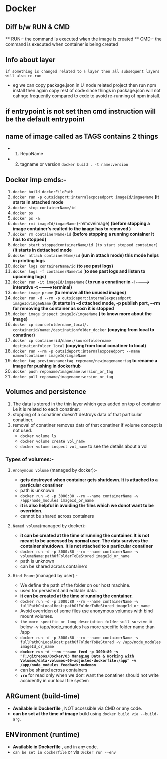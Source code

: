 # Docker

## Diff b/w RUN & CMD

** RUN:- the command is executed when the image is created
** CMD:- the command is executed when container is being created

## Info about layer

`if something is changed related to a layer then all subsequent layers will also re-run`

- eg we can copy package.json in UI node related project then run npm install then again copy rest of code since things in package.json will not cahnge frequently compared to code to avoid re-running of npm install.

## if entrypoint is not set then cmd instruction will be the default entrypoint

## name of image called as TAGS contains 2 things

- 1. RepoName
- 2. tagname or version
     `docker build . -t name:version`

## Docker imp cmds:-

1. `docker build dockerFilePath`
2. `docker run -p outsideport:internalexposedport imageId/imgaeName` **(it starts in attached mode**
3. `docker stop containerName/id`
4. `docker ps`
5. `docker ps -a`
6. `docker rmi imageId/imgaeName` (-removeimage) **(before stopping a image container's realted to the image has to removed )**
7. `docker rm containerName/id` **(before stopping a running container it has to stopped)**
8. `docker start stoppedcontainerName/id (to start stopped container)` **(it starts in dettached mode**
9. `docker attach containerName/id` **(run in attach mode) this mode helps in printing logs**
10. `docker logs containerName/id` **(to see past logs)**
11. `docker logs -f containerName/id` **(to see past logs and listen to upcoming logs)**
12. `docker run -it imageId/imgaeName` **( to run a conatiner in -i ----> interative -t ---->terminal)**
13. `docker image prune` **(to remove all the unused images)**
14. `docker run -d --rm -p outsideport:internalexposedport imageId/imgaeName` **(it starts in -d dttached mode, -p publish port, --rm for removing the container as soon it is stopped**
15. `docker image inspect imageId/imgaeName` **( to know more about the image)**
16. `docker cp sourcefoldername_local/. containerid/name:/destinationfolder_docker` **(copying from local to conatiner)**
17. `docker cp containerid/name:/sourcefoldername destinationfolder_local` **(copying from local conatiner to local)**
18. `docker run --rm -p outsideport:internalexposedport --name nameofcontainer imageId/imgaeName`
19. `docker tag previousname:tag reponame/newimagename:tag` **to rename a image for pushing in dockerhub**
20. `docker push reponame/imagename:version_or_tag`
21. `docker pull reponame/imagename:version_or_tag`

## Volumes and persistence

1. The data is stored in the thin layer which gets added on top of container i.e it is related to each conatiner.
2. stopping of a conatiner doesn't destroys data of that particular conatiner.
3. removal of conatiner removes data of that conatiner if volume concept is not used.
   - `docker volume ls`
   - `docker volume create vol_name`
   - `docker volume inspect vol_name` to see the details about a vol

### Types of volumes:-

1. `Anonymous volume` (managed by docker):-

   - **gets destroyed when container gets shutdown. It is attached to a particular conatiner**
   - path is unknown
   - `docker run -d -p 3000:80 --rm --name containerName -v /app/node_modules imageId_or_name`
   - **it is also helpful in avoiding the files which we donot want to be overriden**.
   - cannot be shared across containers

2. `Named volume`(managed by docker):-

   - **it can be created at the time of running the container. It is not meant to be accessed by normal user. The data survives the container shutdown. It is not attached to a particular conatiner**
   - `docker run -d -p 3000:80 --rm --name containerName -v volumeName:pathOfFolderToBeStored imageId_or_name`
   - path is unknown
   - can be shared across containers

3. `Bind Mount`(managed by user):-
   - We define the path of the folder on our host machine.
   - used for persistent and editable data.
   - **it can be created at the time of running the container.**
   - `docker run -d -p 3000:80 --rm --name containerName -v fullPathOnLocalHost:pathOfFolderToBeStored imageId_or_name`
   - Avoid overriden of some files use anonymous volumes with bind mount volumes.
   - `the more specific or long description folder will survive` in below -v /app/node_modules has more specific folder name than /app
   - `docker run -d -p 3000:80 --rm --name containerName -v fullPathOnLocalHost:pathOfFolderToBeStored -v /app/node_modules imageId_or_name`
   - **`docker run -d --rm --name feed -p 3000:80 -v "F:/gitrepos/Docker/03 Managing Data & Working with Volumes/data-volumes-06-adjusted-dockerfile:/app" -v /app/node_modules feedback:nodemon`**
   - can be shared across containers
   - **`:ro`** for read only when we dont want the conatiner should not write accidently in our local file system

## ARGument (build-time)

- **Available in Dockerfile** , NOT accessible via CMD or any code.
- **can be set at the time of image** build using `docker build via --build-arg`.

## ENVironment (runtime)

- **Available in Dockerfile** , and in any code.
- `can be set in dockerfile` or via `Docker run --env`
